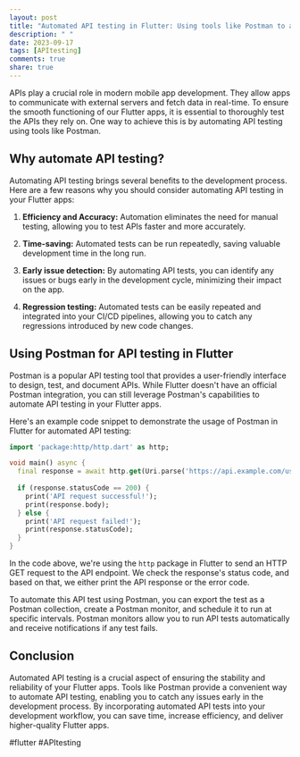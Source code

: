 ```yaml
---
layout: post
title: "Automated API testing in Flutter: Using tools like Postman to automate API testing in Flutter apps"
description: " "
date: 2023-09-17
tags: [APItesting]
comments: true
share: true
---
```


APIs play a crucial role in modern mobile app development. They allow apps to communicate with external servers and fetch data in real-time. To ensure the smooth functioning of our Flutter apps, it is essential to thoroughly test the APIs they rely on. One way to achieve this is by automating API testing using tools like Postman.

## Why automate API testing?

Automating API testing brings several benefits to the development process. Here are a few reasons why you should consider automating API testing in your Flutter apps:

1. **Efficiency and Accuracy:** Automation eliminates the need for manual testing, allowing you to test APIs faster and more accurately.

2. **Time-saving:** Automated tests can be run repeatedly, saving valuable development time in the long run.

3. **Early issue detection:** By automating API tests, you can identify any issues or bugs early in the development cycle, minimizing their impact on the app.

4. **Regression testing:** Automated tests can be easily repeated and integrated into your CI/CD pipelines, allowing you to catch any regressions introduced by new code changes.

## Using Postman for API testing in Flutter

Postman is a popular API testing tool that provides a user-friendly interface to design, test, and document APIs. While Flutter doesn't have an official Postman integration, you can still leverage Postman's capabilities to automate API testing in your Flutter apps.

Here's an example code snippet to demonstrate the usage of Postman in Flutter for automated API testing:

```dart
import 'package:http/http.dart' as http;

void main() async {
  final response = await http.get(Uri.parse('https://api.example.com/users'));
  
  if (response.statusCode == 200) {
    print('API request successful!');
    print(response.body);
  } else {
    print('API request failed!');
    print(response.statusCode);
  }
}
```

In the code above, we're using the `http` package in Flutter to send an HTTP GET request to the API endpoint. We check the response's status code, and based on that, we either print the API response or the error code.

To automate this API test using Postman, you can export the test as a Postman collection, create a Postman monitor, and schedule it to run at specific intervals. Postman monitors allow you to run API tests automatically and receive notifications if any test fails.

## Conclusion

Automated API testing is a crucial aspect of ensuring the stability and reliability of your Flutter apps. Tools like Postman provide a convenient way to automate API testing, enabling you to catch any issues early in the development process. By incorporating automated API tests into your development workflow, you can save time, increase efficiency, and deliver higher-quality Flutter apps.

#flutter #APItesting